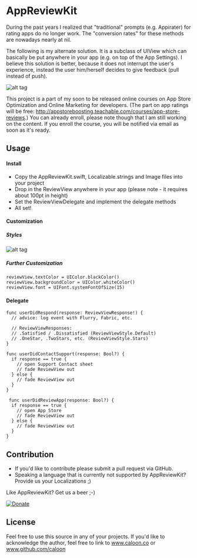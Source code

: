 # AppReviewKit

During the past years I realized that "traditional" prompts (e.g. Appirater) for rating apps do no longer work. The "conversion rates" for these methods are nowadays nearly at nil.

The following is my alternate solution. It is a subclass of UIView which can basically be put anywhere in your app (e.g. on top of the App Settings). I believe this solution is better, because it does not interrupt the user's experience, instead the user him/herself decides to give feedback (pull instead of push).

![alt tag](http://s14.postimg.org/o2y1jl3sx/App_Review_Kit_Actions_Sketch.png)

This project is a part of my soon to be released online courses on App Store Optimization and Online Marketing for developers. (The part on app ratings will be free: http://appstoreboosting.teachable.com/courses/app-store-reviews.) You can already enroll, please note though that I am still working on the content. If you enroll the course, you will be notified via email as soon as it's ready.

## Usage

#### Install
- Copy the AppReviewKit.swift, Localizable.strings and Image files into your project
- Drop in the ReviewView anywhere in your app (please note - it requires about 100pt in height)
- Set the ReviewViewDelegate and implement the delegate methods
- All set!

#### Customization
##### Styles

![alt tag](http://s13.postimg.org/iaaeljcx3/App_Review_Kit_Styles_Sketch.png)

##### Further Customization
```
reviewView.textColor = UIColor.blackColor()
reviewView.backgroundColor = UIColor.whiteColor()
reviewView.font = UIFont.systemFontOfSize(15)
```

#### Delegate
```
func userDidRespond(response: ReviewViewResponse!) {
  // advice: log event with Flurry, Fabric, etc.
  
  // ReviewViewResponses: 
  // .Satisfied / .Dissatisfied (ReviewViewStyle.Default)
  // .OneStar, .TwoStars, etc. (ReviewViewStyle.Stars)
}

func userDidContactSupport(response: Bool?) {
  if response == true {
    // open Support Contact sheet
    // fade ReviewView out
  } else {
    // fade ReviewView out
  }
}

 func userDidReviewApp(response: Bool?) {
  if response == true {
    // open App Store
    // fade ReviewView out
  } else {
    // fade ReviewView out
  }
}
```

## Contribution
- If you'd like to contribute please submit a pull request via GitHub. 
- Speaking a language that is currently not supported by AppReviewKit? Provide us your Localizations ;)

Like AppReviewKit? Get us a beer ;-) 

[![Donate](https://www.paypalobjects.com/en_US/i/btn/btn_donate_LG.gif)](https://www.paypal.com/cgi-bin/webscr?cmd=_s-xclick&hosted_button_id=NVFEEVXQSSM9S)

## License
Feel free to use this source in any of your projects. If you'd like to acknowledge the author, feel free to link to www.caloon.co or www.github.com/caloon
